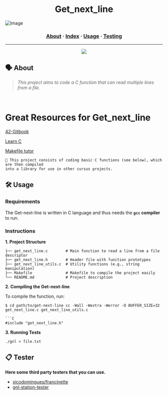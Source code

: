 <h1 align="center">
	Get_next_line
</h1>

![Image](https://miro.medium.com/v2/resize:fit:828/format:webp/1*FpnSkgmAEmxRlnLBRclqYw.png)

<h3 align="center">
	<a href="#%EF%B8%8F-about">About</a>
	<span> · </span>
	<a href="#-index">Index</a>
	<span> · </span>
	<a href="#%EF%B8%8F-usage">Usage</a>
	<span> · </span>
	<a href="#-testing">Testing</a>
</h3>

---
<be>

<div align="center">
	<img src="https://user-images.githubusercontent.com/101434516/202159991-adaddef4-8289-4e32-8fe2-c447b73e665e.png">
</div>

## 🗣️ About

> _This project aims to code a C function that can read multiple lines from a file._

<br>

# Great Resources for Get_next_line

[42-Gitbook](https://42-cursus.gitbook.io/guide)

[Learn C](https://www.learn-c.org/)

[Makefile tutor](https://www.cs.colby.edu/maxwell/courses/tutorials/maketutor/)


	🚀 This project consists of coding basic C functions (see below), which are then compiled
	into a library for use in other cursus projects.


## 🛠️ Usage

### Requirements

The Get-next-line is written in C language and thus needs the **`gcc` compiler** to run.

### Instructions

**1. Project Structure**
```
├── get_next_line.c        # Main function to read a line from a file descriptor
├── get_next_line.h        # Header file with function prototypes
├── get_next_line_utils.c  # Utility functions (e.g., string manipulation)
├── Makefile               # Makefile to compile the project easily
└── README.md              # Project description
```
**2. Compiling the Get-next-line**

To compile the function, run:

```shell
$ cd path/to/get-next-line cc -Wall -Wextra -Werror -D BUFFER_SIZE=32 get_next_line.c get_next_line_utils.c

```C
#include "get_next_line.h"
```
**3. Running Tests**
```
./gnl < file.txt
```

## 📋 Tester

**Here some third party testers that you can use.**

* [xicodomingues/francinette](https://github.com/xicodomingues/francinette)
* [gnl-station-tester](https://github.com/kodpe/gnl-station-tester)
